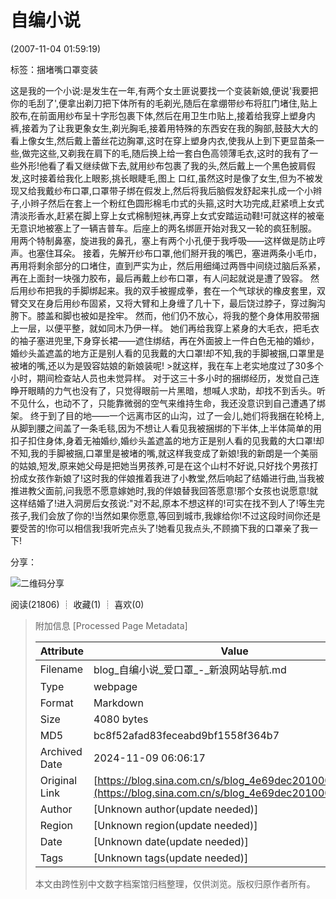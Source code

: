 # 自编小说

(2007-11-04 01:59:19)

标签：捆堵嘴口罩变装

这是我的一个小说:是发生在一年,有两个女土匪说要找一个变装新娘,便说'我要把你的毛刮了',便拿出剃刀把下体所有的毛剃光,随后在拿绷带纱布将肛门堵住,贴上胶布,在前面用纱布呈十字形包裹下体,然后在用卫生巾贴上,接着给我穿上塑身内裤,接着为了让我更象女生,剃光胸毛,接着用特殊的东西安在我的胸部,鼓鼓大大的看上像女生,然后戴上蕾丝花边胸罩,这时在穿上塑身内衣,使我从上到下更显苗条一些,做完这些,又剃我在肩下的毛,随后换上给一套白色高领薄毛衣,这时的我有了一些外形!他看了看又继续做下去,就用纱布包裹了我的头,然后戴上一个黑色披肩假发,这时接着给我化上眼影,挑长眼睫毛,图上 口红,虽然这时是像了女生,但为不被发现又给我戴纱布口罩,口罩带子绑在假发上,然后将我后脑假发舒起来扎成一个小辫子,小辫子然后在套上一个粉红色圆形棉毛巾式的头箍,这时大功完成,赶紧喷上女式清淡形香水,赶紧在脚上穿上女式棉制短袜,再穿上女式安踏运动鞋!可就这样的被毫无意识地被塞上了一辆吉普车。后座上的两名绑匪开始对我又一轮的疯狂制服。 用两个特制鼻塞，旋进我的鼻孔，塞上有两个小孔便于我呼吸——这样做是防止哼声。也塞住耳朵。 接着，先解开纱布口罩,他们掰开我的嘴巴，塞进两条小毛巾，再用将剩余部分的口堵住，直到严实为止，然后用细绳过两唇中间绕过脑后系紧，再在上面封一块强力胶布，最后再戴上纱布口罩，有人问起就说是遭了毁容。 然后用纱布把我的手脚绑起来。我的双手被握成拳，套在一个气球状的橡皮套里，双臂交叉在身后用纱布固紧，又将大臂和上身缠了几十下，最后饶过脖子，穿过胸沟胯下。膝盖和脚也被如是拴牢。 然而，他们仍不放心，将我的整个身体用胶带捆上一层，以便平整，就如同木乃伊一样。 她们再给我穿上紧身的大毛衣，把毛衣的袖子塞进兜里,下身穿长裙——遮住绑结，再在外面披上一件白色无袖的婚纱，婚纱头盖遮盖的地方正是别人看的见我戴的大口罩!却不知,我的手脚被捆,口罩里是被堵的嘴,还以为是毁容姑娘的新娘装呢! >就这样，我在车上老实地度过了30多个小时，期间检查站人员也未觉异样。 对于这三十多小时的捆绑经历，发觉自己连睁开眼睛的力气也没有了，只觉得眼前一片黑暗，想喊人求助，却找不到舌头。听不见什么，也动不了，只能靠微弱的空气来维持生命，我还没意识到自己遭遇了绑架。 终于到了目的地——一个远离市区的山沟，过了一会儿,她们将我捆在轮椅上,从脚到腰之间盖了一条毛毯,因为不想让人看见我被捆绑的下半体,上半体简单的用扣子扣住身体,身着无袖婚纱,婚纱头盖遮盖的地方正是别人看的见我戴的大口罩!却不知,我的手脚被捆,口罩里是被堵的嘴,就这样我变成了新娘!我的新朗是一个美丽的姑娘,短发,原来她父母是把她当男孩养,可是在这个山村不好说,只好找个男孩打扮成女孩作新娘了!这时我的伴娘推着我进了小教堂,然后响起了结婚进行曲,当我被推进教父面前,问我愿不愿意嫁她时,我的伴娘替我回答愿意!那个女孩也说愿意!就这样结婚了!进入洞房后女孩说:"对不起,原本不想这样的!可实在找不到人了!等生完孩子,我们会放了你的!当然如果你愿意,等回到城市,我嫁给你!不过这段时间你还是要受苦的!你可以相信我!我听完点头了!她看见我点头,不顾摘下我的口罩亲了我一下!

分享：

![二维码分享](//comet.blog.sina.com.cn/qr?https://blog.sina.com.cn/s/blog_4e69dec201000c1z.html)

阅读(21806) ┊ 收藏(1) ┊ 喜欢(0) 

> 附加信息 [Processed Page Metadata]
>
> | Attribute       | Value                                  |
> |-----------------|----------------------------------------|
> | Filename        | blog_自编小说_爱口罩_-_新浪网站导航.md                             |
> | Type            | webpage                                 |
> | Format          | Markdown                               |
> | Size            | 4080 bytes                           |
> | MD5             | bc8f52afad83feceabd9bf1558f364b7                                  |
> | Archived Date   | 2024-11-09 06:06:17                             |
> | Original Link   | [https://blog.sina.com.cn/s/blog_4e69dec201000c1z.html](https://blog.sina.com.cn/s/blog_4e69dec201000c1z.html)                         |
> | Author          | [Unknown author(update needed)]                              |
> | Region          | [Unknown region(update needed)]                              |
> | Date            | [Unknown date(update needed)]                                 |
> | Tags            | [Unknown tags(update needed)]                                 |
>
> 本文由跨性别中文数字档案馆归档整理，仅供浏览。版权归原作者所有。
>